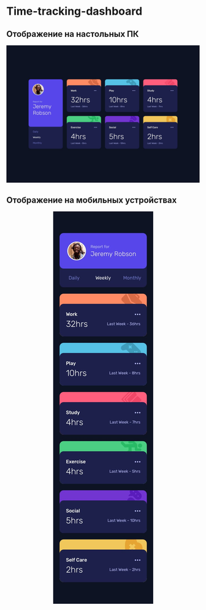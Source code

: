 # Time-tracking-dashboard

## Отображение на настольных ПК

![desktop maket](/design/desktop-design.jpg 'Отображение на десктопе')

## Отображение на мобильных устройствах

<p align="center">

  <img  src="/design/mobile-design.jpg">

</p>
